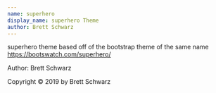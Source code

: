 ```yaml
---
name: superhero
display_name: superhero Theme
author: Brett Schwarz
---
```

superhero theme based off of the bootstrap theme of the same name https://bootswatch.com/superhero/

Author: Brett Schwarz

Copyright © 2019 by Brett Schwarz
